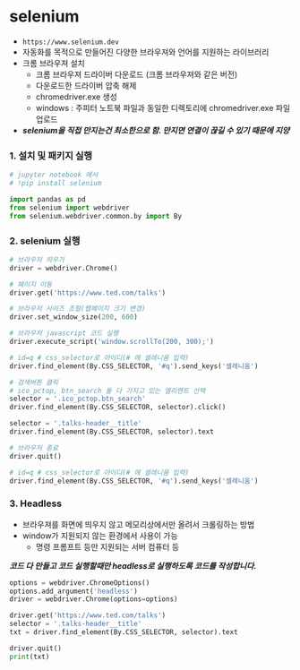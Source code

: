 # selenium

- `https://www.selenium.dev`
- 자동화를 목적으로 만들어진 다양한 브라우져와 언어를 지원하는 라이브러리
- 크롬 브라우져 설치
    - 크롬 브라우져 드라이버 다운로드 (크롬 브라우져와 같은 버전)
    - 다운로드한 드라이버 압축 해제
    - chromedriver.exe 생성
    - windows : 주피터 노트북 파일과 동일한 디렉토리에 chromedriver.exe 파일 업로드
- ***selenium을 직접 만지는건 최소한으로 함. 만지면 연결이 끊길 수 있기 때문에 지양***

### 1. 설치 및 패키지 실행
```python
# jupyter notebook 에서
# !pip install selenium
```
```python
import pandas as pd
from selenium import webdriver
from selenium.webdriver.common.by import By
```

### 2. selenium 실행
```python
# 브라우저 띄우기
driver = webdriver.Chrome()
```
```python
# 페이지 이동
driver.get('https://www.ted.com/talks')
```
```python
# 브라우저 사이즈 조절(웹페이지 크기 변경)
driver.set_window_size(200, 600)
```
```python
# 브라우저 javascript 코드 실행
driver.execute_script('window.scrollTo(200, 300);')
```
```python
# id=q # css_selector로 아이디(# 에 셀레니움 입력)
driver.find_element(By.CSS_SELECTOR, '#q').send_keys('셀레니움')
```
```python
# 검색버튼 클릭
# ico_pctop, btn_search 둘 다 가지고 있는 엘리멘트 선택
selector = '.ico_pctop.btn_search'
driver.find_element(By.CSS_SELECTOR, selector).click()
```
```python
selector = '.talks-header__title'
driver.find_element(By.CSS_SELECTOR, selector).text
```
```python
# 브라우저 종료
driver.quit()
```
```python
# id=q # css_selector로 아이디(# 에 셀레니움 입력)
driver.find_element(By.CSS_SELECTOR, '#q').send_keys('셀레니움')
```

### 3. Headless
- 브라우져를 화면에 띄우지 않고 메모리상에서만 올려서 크롤링하는 방법 
- window가 지원되지 않는 환경에서 사용이 가능
    - 명령 프롬프트 등만 지원되는 서버 컴퓨터 등

***코드 다 만들고 코드 실행할때만 headless로 실행하도록 코드를 작성합니다.***
```python
options = webdriver.ChromeOptions()
options.add_argument('headless')
driver = webdriver.Chrome(options=options)

driver.get('https://www.ted.com/talks')
selector = '.talks-header__title'
txt = driver.find_element(By.CSS_SELECTOR, selector).text

driver.quit()
print(txt)
```
